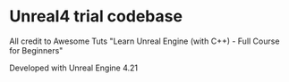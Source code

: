 
# Unreal4 trial codebase

All credit to Awesome Tuts "Learn Unreal Engine (with C++) - Full Course for Beginners"

Developed with Unreal Engine 4.21
